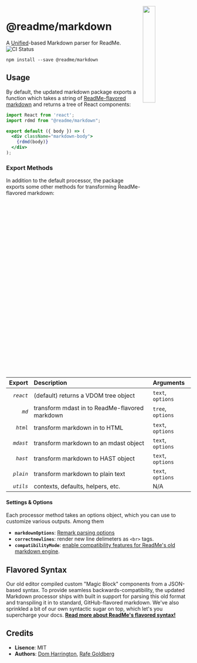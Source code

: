 <img align=right width=26% src=http://owlbert.io/images/owlberts-png/Reading.psd.png>

@readme/markdown
===

A [Unified](https://github.com/unifiedjs)-based Markdown parser for ReadMe. ![CI Status](https://github.com/readmeio/markdown/workflows/CI/badge.svg)

```
npm install --save @readme/markdown
```

## Usage

By default, the updated markdown package exports a function which takes a string of [ReadMe-flavored markdown](#readme-flavored-syntax) and returns a tree of React components:

```jsx
import React from 'react';
import rdmd from "@readme/markdown";

export default ({ body }) => (
  <div className="markdown-body">
    {rdmd(body)}
  </div>
);
```

### Export Methods

In addition to the default processor, the package exports some other methods for transforming ReadMe-flavored markdown:

| Export  | Description                                    | Arguments       |
| -------:|:---------------------------------------------- |:--------------- |
|*`react`*|(default) returns a VDOM tree object            |`text`, `options`|
|*`md`*   | transform mdast in to ReadMe-flavored markdown |`tree`, `options`|
|*`html`* | transform markdown in to HTML                  |`text`, `options`|
|*`mdast`*| transform markdown to an mdast object          |`text`, `options`|
|*`hast`* | transform markdown to HAST object              |`text`, `options`|
|*`plain`*| transform markdown to plain text               |`text`, `options`|
|*`utils`*| contexts, defaults, helpers, etc.              | N/A             |

#### Settings & Options

Each processor method takes an options object, which you can use to customize various outputs. Among them

- **`markdownOptions`**: [Remark parsing options](https://github.com/remarkjs/remark/tree/main/packages/remark-stringify#processorusestringify-options)
- **`correctnewlines`**: render new line delimeters as `<br>` tags.
- **`compatibilityMode`**: [enable compatibility features for ReadMe's old markdown engine](https://github.com/readmeio/api-explorer/issues/668).

## Flavored Syntax

Our old editor compiled custom "Magic Block" components from a JSON-based syntax. To provide seamless backwards-compatibility, the updated Markdown processor ships with built in support for parsing this old format and transpiling it in to standard, GitHub-flavored markdown. We've also sprinkled a bit of our own syntactic sugar on top, which let's you supercharge your docs. [**Read more about ReadMe's flavored syntax!**](https://rdmd.readme.io)

## Credits

- **Lisence**: MIT
- **Authors**: [Dom Harrington](https://github.com/domharrington/), [Rafe Goldberg](https://github.com/rafegoldberg)
